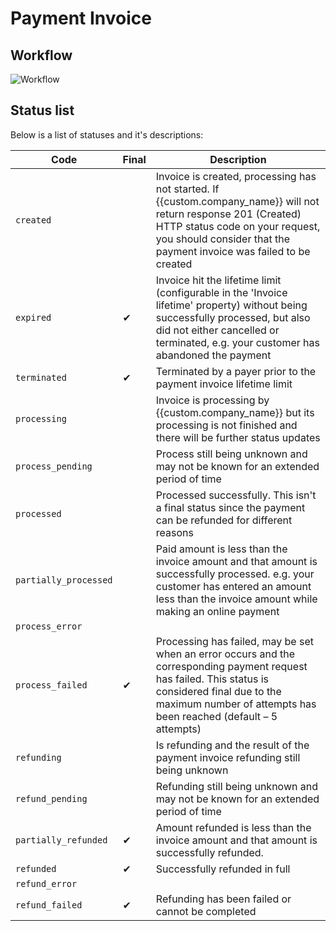 # Payment Invoice

## Workflow

![Workflow](images/payment_invoice_flow.png)

## Status list

Below is a list of statuses and it's descriptions:

| Code | Final | Description |
|------|-------|-------------|
| `created` |  | Invoice is created, processing has not started. If {{custom.company_name}} will not return response 201 (Created) HTTP status code on your request, you should consider that the payment invoice was failed to be created |
| `expired` | ✔ | Invoice hit the lifetime limit (configurable in the 'Invoice lifetime' property) without being successfully processed, but also did not either cancelled or terminated, e.g. your customer has abandoned the payment |
| `terminated` | ✔ | Terminated by a payer prior to the payment invoice lifetime limit |
| `processing` |  | Invoice is processing by {{custom.company_name}} but its processing is not finished and there will be further status updates |
| `process_pending` |  | Process still being unknown and may not be known for an extended period of time |
| `processed` |  | Processed successfully. This isn't a final status since the payment can be refunded for different reasons |
| `partially_processed` |  | Paid amount is less than the invoice amount and that amount is successfully processed. e.g. your customer has entered an amount less than the invoice amount while making an online payment |
| `process_error` |  |  |
| `process_failed` | ✔ | Processing has failed, may be set when an error occurs and the corresponding payment request has failed. This status is considered final due to the maximum number of attempts has been reached (default – 5 attempts) |
| `refunding` |  | Is refunding and the result of the payment invoice refunding still being unknown |
| `refund_pending` |  | Refunding still being unknown and may not be known for an extended period of time |
| `partially_refunded` | ✔ | Amount refunded is less than the invoice amount and that amount is successfully refunded. |
| `refunded` | ✔ | Successfully refunded in full |
| `refund_error` |  |  |
| `refund_failed` | ✔ | Refunding has been failed or cannot be completed |
